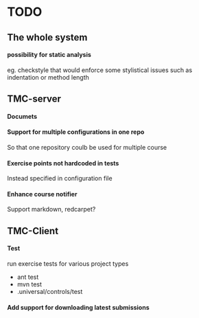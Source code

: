 TODO
====

## The whole system

#### possibility for static analysis

eg. checkstyle that would enforce some stylistical issues such as indentation or method length

## TMC-server

#### Documets

#### Support for multiple configurations in one repo

So that one repository coulb be used for multiple course

#### Exercise points not hardcoded in tests

Instead specified in configuration file

#### Enhance course notifier
Support markdown, redcarpet?

## TMC-Client

#### Test
run exercise tests for various project types
* ant test
* mvn test
* .universal/controls/test

#### Add support for downloading latest submissions


